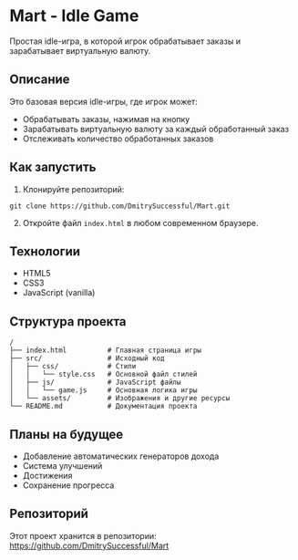 # Mart - Idle Game

Простая idle-игра, в которой игрок обрабатывает заказы и зарабатывает виртуальную валюту.

## Описание

Это базовая версия idle-игры, где игрок может:
- Обрабатывать заказы, нажимая на кнопку
- Зарабатывать виртуальную валюту за каждый обработанный заказ
- Отслеживать количество обработанных заказов

## Как запустить

1. Клонируйте репозиторий:
```
git clone https://github.com/DmitrySuccessful/Mart.git
```

2. Откройте файл `index.html` в любом современном браузере.

## Технологии

- HTML5
- CSS3
- JavaScript (vanilla)

## Структура проекта

```
/
├── index.html          # Главная страница игры
├── src/                # Исходный код
│   ├── css/            # Стили
│   │   └── style.css   # Основной файл стилей
│   ├── js/             # JavaScript файлы
│   │   └── game.js     # Основная логика игры
│   └── assets/         # Изображения и другие ресурсы
└── README.md           # Документация проекта
```

## Планы на будущее

- Добавление автоматических генераторов дохода
- Система улучшений
- Достижения
- Сохранение прогресса

## Репозиторий

Этот проект хранится в репозитории: https://github.com/DmitrySuccessful/Mart 